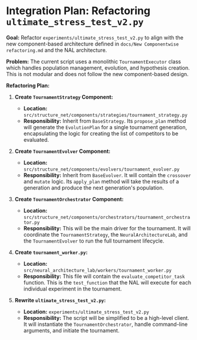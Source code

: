 # Integration Plan: Refactoring `ultimate_stress_test_v2.py`

**Goal:** Refactor `experiments/ultimate_stress_test_v2.py` to align with the new component-based architecture defined in `docs/New Componentwise refactoring.md` and the NAL architecture.

**Problem:** The current script uses a monolithic `TournamentExecutor` class which handles population management, evolution, and hypothesis creation. This is not modular and does not follow the new component-based design.

**Refactoring Plan:**

1.  **Create `TournamentStrategy` Component:**
    *   **Location:** `src/structure_net/components/strategies/tournament_strategy.py`
    *   **Responsibility:** Inherit from `BaseStrategy`. Its `propose_plan` method will generate the `EvolutionPlan` for a single tournament generation, encapsulating the logic for creating the list of competitors to be evaluated.

2.  **Create `TournamentEvolver` Component:**
    *   **Location:** `src/structure_net/components/evolvers/tournament_evolver.py`
    *   **Responsibility:** Inherit from `BaseEvolver`. It will contain the `crossover` and `mutate` logic. Its `apply_plan` method will take the results of a generation and produce the next generation's population.

3.  **Create `TournamentOrchestrator` Component:**
    *   **Location:** `src/structure_net/components/orchestrators/tournament_orchestrator.py`
    *   **Responsibility:** This will be the main driver for the tournament. It will coordinate the `TournamentStrategy`, the `NeuralArchitectureLab`, and the `TournamentEvolver` to run the full tournament lifecycle.

4.  **Create `tournament_worker.py`:**
    *   **Location:** `src/neural_architecture_lab/workers/tournament_worker.py`
    *   **Responsibility:** This file will contain the `evaluate_competitor_task` function. This is the `test_function` that the NAL will execute for each individual experiment in the tournament.

5.  **Rewrite `ultimate_stress_test_v2.py`:**
    *   **Location:** `experiments/ultimate_stress_test_v2.py`
    *   **Responsibility:** The script will be simplified to be a high-level client. It will instantiate the `TournamentOrchestrator`, handle command-line arguments, and initiate the tournament.
